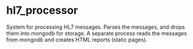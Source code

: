 hl7_processor
=============

System for processing HL7 messages. Parses the messages, and drops them into mongodb for storage. 
A separate process reads the messages from mongodb and creates HTML reports (static pages).
